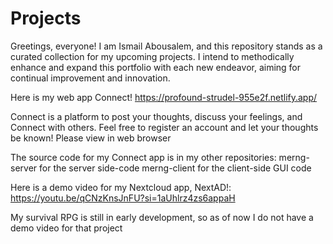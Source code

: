 # Projects

Greetings, everyone! I am Ismail Abousalem, and this repository stands as a curated collection for my upcoming projects. I intend to methodically enhance and expand this portfolio with each new endeavor, aiming for continual improvement and innovation.

Here is my web app Connect! https://profound-strudel-955e2f.netlify.app/ 

Connect is a platform to post your thoughts, discuss your feelings, and Connect with others. Feel free to register an account and let your thoughts be known!
Please view in web browser

The source code for my Connect app is in my other repositories: 
merng-server for the server side-code
merng-client for the client-side GUI code
 
 
 
Here is a demo video for my Nextcloud app, NextAD!: https://youtu.be/qCNzKnsJnFU?si=1aUhlrz4zs6appaH
 
 
 
My survival RPG is still in early development, so as of now I do not have a demo video for that project
